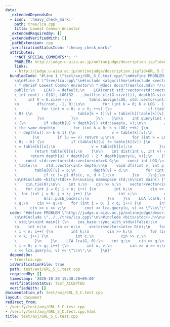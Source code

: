 ```yaml
---
data:
  _extendedDependsOn:
  - icon: ':heavy_check_mark:'
    path: tree/lca.cpp
    title: Lowest Common Ancestor
  _extendedRequiredBy: []
  _extendedVerifiedWith: []
  _pathExtension: cpp
  _verificationStatusIcon: ':heavy_check_mark:'
  attributes:
    '*NOT_SPECIAL_COMMENTS*': ''
    PROBLEM: http://judge.u-aizu.ac.jp/onlinejudge/description.jsp?id=GRL_5_C
    links:
    - http://judge.u-aizu.ac.jp/onlinejudge/description.jsp?id=GRL_5_C
  bundledCode: "#line 1 \"test/aoj/GRL_5_C.test.cpp\"\n#define PROBLEM \"http://judge.u-aizu.ac.jp/onlinejudge/description.jsp?id=GRL_5_C\"\
    \n\n#line 2 \"tree/lca.cpp\"\n#include <algorithm>\n#include <vector>\n\n/*\n\
    \ * @brief Lowest Common Ancestor\n * @docs docs/tree/lca.md\n */\nclass LCA {\n\
    public:\n    LCA() = default;\n    LCA(const std::vector<std::vector<int>>& G,\
    \ int root) : G(G), LOG(32 - __builtin_clz(G.size())), depth(G.size()) {\n   \
    \     int V = G.size();\n        table.assign(LOG, std::vector<int>(V, -1));\n\
    \n        dfs(root, -1, 0);\n\n        for (int k = 0; k < LOG - 1; ++k) {\n \
    \           for (int v = 0; v < V; ++v) {\n                if (table[k][v] >=\
    \ 0) {\n                    table[k + 1][v] = table[k][table[k][v]];\n       \
    \         }\n            }\n        }\n    }\n\n    int query(int u, int v) const\
    \ {\n        if (depth[u] > depth[v]) std::swap(u, v);\n\n        // go up to\
    \ the same depth\n        for (int k = 0; k < LOG; ++k) {\n            if ((depth[v]\
    \ - depth[u]) >> k & 1) {\n                v = table[k][v];\n            }\n \
    \       }\n        if (u == v) return u;\n\n        for (int k = LOG - 1; k >=\
    \ 0; --k) {\n            if (table[k][u] != table[k][v]) {\n                u\
    \ = table[k][u];\n                v = table[k][v];\n            }\n        }\n\
    \        return table[0][u];\n    }\n\n    int dist(int u, int v) const {\n  \
    \      return depth[u] + depth[v] - 2 * depth[query(u, v)];\n    }\n\nprivate:\n\
    \    const std::vector<std::vector<int>>& G;\n    const int LOG;\n    std::vector<std::vector<int>>\
    \ table;\n    std::vector<int> depth;\n\n    void dfs(int v, int p, int d) {\n\
    \        table[0][v] = p;\n        depth[v] = d;\n        for (int c : G[v]) {\n\
    \            if (c != p) dfs(c, v, d + 1);\n        }\n    }\n};\n#line 4 \"test/aoj/GRL_5_C.test.cpp\"\
    \n\n#include <bits/stdc++.h>\nusing namespace std;\n\nint main() {\n    ios_base::sync_with_stdio(false);\n\
    \    cin.tie(0);\n\n    int n;\n    cin >> n;\n    vector<vector<int>> G(n);\n\
    \    for (int i = 0; i < n; i++) {\n        int k;\n        cin >> k;\n      \
    \  for (int j = 0; j < k; j++) {\n            int c;\n            cin >> c;\n\
    \            G[i].push_back(c);\n        }\n    }\n    LCA lca(G, 0);\n    int\
    \ q;\n    cin >> q;\n    for (int i = 0; i < q; i++) {\n        int u, v;\n  \
    \      cin >> u >> v;\n        cout << lca.query(u, v) << \"\\n\";\n    }\n}\n"
  code: "#define PROBLEM \"http://judge.u-aizu.ac.jp/onlinejudge/description.jsp?id=GRL_5_C\"\
    \n\n#include \"../../tree/lca.cpp\"\n\n#include <bits/stdc++.h>\nusing namespace\
    \ std;\n\nint main() {\n    ios_base::sync_with_stdio(false);\n    cin.tie(0);\n\
    \n    int n;\n    cin >> n;\n    vector<vector<int>> G(n);\n    for (int i = 0;\
    \ i < n; i++) {\n        int k;\n        cin >> k;\n        for (int j = 0; j\
    \ < k; j++) {\n            int c;\n            cin >> c;\n            G[i].push_back(c);\n\
    \        }\n    }\n    LCA lca(G, 0);\n    int q;\n    cin >> q;\n    for (int\
    \ i = 0; i < q; i++) {\n        int u, v;\n        cin >> u >> v;\n        cout\
    \ << lca.query(u, v) << \"\\n\";\n    }\n}"
  dependsOn:
  - tree/lca.cpp
  isVerificationFile: true
  path: test/aoj/GRL_5_C.test.cpp
  requiredBy: []
  timestamp: '2020-10-30 15:38:28+09:00'
  verificationStatus: TEST_ACCEPTED
  verifiedWith: []
documentation_of: test/aoj/GRL_5_C.test.cpp
layout: document
redirect_from:
- /verify/test/aoj/GRL_5_C.test.cpp
- /verify/test/aoj/GRL_5_C.test.cpp.html
title: test/aoj/GRL_5_C.test.cpp
---
```

